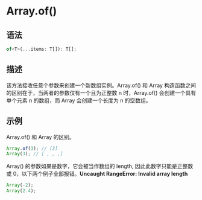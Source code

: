 # Array.of() <Badge text="ES6"/>

## 语法

```ts
of<T>(...items: T[]): T[];
```

## 描述

该方法接收任意个参数来创建一个新数组实例。Array.of() 和 Array 构造函数之间的区别在于，当两者的参数仅有一个且为正整数 n 时，Array.of() 会创建一个具有单个元素 n 的数组，而 Array 会创建一个长度为 n 的空数组。

## 示例

Array.of() 和 Array 的区别。

```js
Array.of(3); // [3]
Array(3); // [ , , ,]
```

Array() 的参数如果是数字，它会被当作数组的 length, 因此此数字只能是正整数或 0，以下两个例子全部报错。**Uncaught RangeError: Invalid array length**

```js
Array(-2);
Array(2.4);
```
